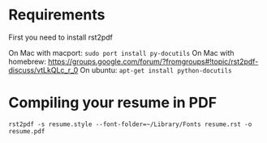 Requirements
============

First you need to install rst2pdf

On Mac with macport: `sudo port install py-docutils`
On Mac with homebrew: https://groups.google.com/forum/?fromgroups#!topic/rst2pdf-discuss/vtLkQLc_r_0
On ubuntu: `apt-get install python-docutils`

Compiling your resume in PDF
============================
`rst2pdf -s resume.style --font-folder=~/Library/Fonts resume.rst -o resume.pdf`
